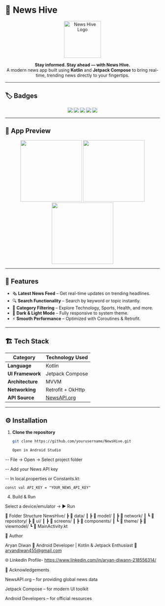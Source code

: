 # 📰 News Hive

<p align="center">
  <img src="https://your-image-link-here.png" alt="News Hive Logo" width="120"/>
</p>

<p align="center">
  <b>Stay informed. Stay ahead — with News Hive.</b><br>
  A modern news app built using <b>Kotlin</b> and <b>Jetpack Compose</b> to bring real-time, trending news directly to your fingertips.
</p>

---

## 🏷️ Badges

<p align="center">
  <img src="https://img.shields.io/badge/Built%20With-Kotlin-7F52FF?logo=kotlin&logoColor=white" />
  <img src="https://img.shields.io/badge/UI-Jetpack%20Compose-4285F4?logo=android&logoColor=white" />
  <img src="https://img.shields.io/badge/Architecture-MVVM-orange" />
  <img src="https://img.shields.io/badge/API-NewsAPI.org-brightgreen" />
  <img src="https://img.shields.io/badge/License-MIT-blue" />
</p>

---

## 📱 App Preview

<p align="center">
  <img src="https://your-onboarding-screenshot.png" width="200"/>
  <img src="https://your-home-screenshot.png" width="200"/>
  <img src="https://your-detail-screenshot.png" width="200"/>
</p>

---

## 🚀 Features

- 🗞️ **Latest News Feed** – Get real-time updates on trending headlines.  
- 🔍 **Search Functionality** – Search by keyword or topic instantly.  
- 🧭 **Category Filtering** – Explore Technology, Sports, Health, and more.  
- 🌙 **Dark & Light Mode** – Fully responsive to system theme.  
- ⚡ **Smooth Performance** – Optimized with Coroutines & Retrofit.

---

## 🏗️ Tech Stack

| Category | Technology Used |
|-----------|------------------|
| **Language** | Kotlin |
| **UI Framework** | Jetpack Compose |
| **Architecture** | MVVM |
| **Networking** | Retrofit + OkHttp |
| **API Source** | [NewsAPI.org](https://newsapi.org) |

---

## ⚙️ Installation

1. **Clone the repository**
   ```bash
   git clone https://github.com/yourusername/NewsHive.git

   Open in Android Studio

-- File → Open → Select project folder

-- Add your News API key

-- In local.properties or Constants.kt:

    const val API_KEY = "YOUR_NEWS_API_KEY"


4. Build & Run

Select a device/emulator → ▶️ Run

🧩 Folder Structure
NewsHive/
 ┣ 📂 data/
 ┃ ┣ 📂 model/
 ┃ ┣ 📂 network/
 ┃ ┗ 📂 repository/
 ┣ 📂 ui/
 ┃ ┣ 📂 screens/
 ┃ ┣ 📂 components/
 ┃ ┗ 📂 theme/
 ┣ 📂 viewmodel/
 ┗ 📜 MainActivity.kt

🧠 Author

Aryan Diwan
💼 Android Developer | Kotlin & Jetpack Enthusiast
📧 aryandiwan455@gmail.com

🌐 LinkedIn Profile- https://www.linkedin.com/in/aryan-diwann-218556314/

🌟 Acknowledgements

NewsAPI.org
 – for providing global news data

Jetpack Compose
 – for modern UI toolkit

Android Developers
 – for official resources
